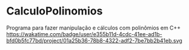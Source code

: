 # CalculoPolinomios
Programa para fazer manipulação e cálculos com polinômios em C++
https://wakatime.com/badge/user/e355b11d-4cdc-41ee-ad1b-bfd0b5fc77bd/project/01a25b36-78b8-4322-adf2-7be7bb2b41eb.svg
